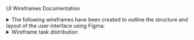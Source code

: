 UI Wireframes Documentation

<details>

<summary>
The following wireframes have been created to outline the structure and layout of the user interface  using Figma: 
</summary>

1. Home Page/ landing Page

2. Membership options

3. Registration

4. Login Page

5. Book Tickets

6. Book Seats

7. Member Profile Page

8. View List of Movies Watched in Past 30 Days

9. Payment Screen

10. Cancel Ticket 

11. Add/update/remove movies/showtimes/theater assignment in the schedule and Configure seating capacity for each theater in a multiplex

12. Dashboard for employees including all above components- merged 
    a. View analytics dashboard showing Theater occupancy for the last 30/60/90 days.Summarized by movies
    b. View analytics dashboard showing Theater occupancy for the last 30/60/90 days Summarized by location

13. Configure discount prices for shows before 6pm and for Tuesday shows


</details>


<details>

<summary> Wireframe task distribution </summary>

Aishwarya:
1. Home Page/ landing Page
5. Book Tickets
9. Payment Screen

Divija:
2. Membership options
6. Book Seats
10. Cancel Ticket 
12. Analytics dashboard

Sayali:
4. Login Page
8. View List of Movies Watched in Past 30 Days
11. Update/remove movies/showtimes/theater assignment in the schedule and Configure seating capacity for each theater in a multiplex
12. Dashboard for employees including all above components- merged

Pranavi
3. Registration
7. Member Profile page
11. Add/update/remove movies/showtimes/theater assignment in the schedule
15. Configure discount prices for shows before 6pm and for Tuesday shows

</details>
